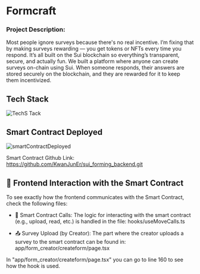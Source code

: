 # Formcraft

### Project Description:
Most people ignore surveys because there's no real incentive. I’m fixing that by making surveys rewarding — you get tokens or NFTs every time you respond. It’s all built on the Sui blockchain so everything’s transparent, secure, and actually fun.
We built a platform where anyone can create surveys on-chain using Sui. When someone responds, their answers are stored securely on the blockchain, and they are rewarded for it to keep them incentivized.



## Tech Stack
![TechS Tack](https://github.com/user-attachments/assets/f1ed70df-3261-45c9-9e83-fdd76e5bb670)

## Smart Contract Deployed
![smartContractDeployed](https://github.com/user-attachments/assets/6849856f-fb16-4932-88ba-405fe9888737)

Smart Contract Github Link:
https://github.com/KwanJunEr/sui_forming_backend.git

## 🧠 Frontend Interaction with the Smart Contract
To see exactly how the frontend communicates with the Smart Contract, check the following files:

- 📄 Smart Contract Calls:
The logic for interacting with the smart contract (e.g., upload, read, etc.) is handled in the file:
hooks/useMoveCalls.ts

- 📤 Survey Upload (by Creator):
The part where the creator uploads a survey to the smart contract can be found in:
app/form_creator/createform/page.tsx

In "app/form_creator/createform/page.tsx" you can go to line 160 to see how the hook is used.
